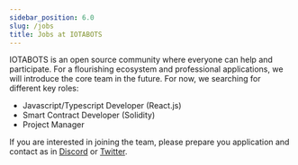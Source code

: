 ```yaml
---
sidebar_position: 6.0
slug: /jobs
title: Jobs at IOTABOTS
---
```


IOTABOTS is an open source community where everyone can help and participate. For a flourishing ecosystem and professional applications, we will introduce the core team in the future. For now, we searching for different key roles:

- Javascript/Typescript Developer (React.js)
- Smart Contract Developer (Solidity)
- Project Manager

If you are interested in joining the team, please prepare you application and contact as in [Discord](https://discord.gg/iotabots) or [Twitter](https://twitter.com/iotabots).